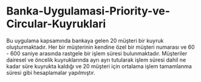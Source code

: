 # Banka-Uygulamasi-Priority-ve-Circular-Kuyruklari
Bu uygulama kapsamında bankaya gelen 20 müşteri bir kuyruk oluşturmaktadır. Her bir müşterinin kendine özel bir müşteri numarası ve 60 - 600 saniye arasında rastgele bir işlem süresi bulunmaktadır. Müşteriler dairesel ve öncelik kuyruklarında ayrı ayrı tutularak işlem süresi dahil ne kadar süre kuyrukta kaldığı ve 20 müşteri için ortalama işlem tamamlanma süresi gibi hesaplamalar yapılmıştır.
